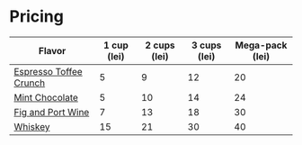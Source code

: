 # Pricing

| Flavor                 | 1 cup (lei) | 2 cups (lei) | 3 cups (lei) | Mega-pack (lei) |
| ---------------------- | ----------- | ------------ | ------------ | --------------- |
| [Espresso Toffee Crunch](./flavors/EspressoToffeeCrunch.md) | 5           | 9            | 12           | 20              |
| [Mint Chocolate ](./flavors/MintChocolate.md)        | 5           | 10           | 14           | 24              |
| [Fig and Port Wine](./flavors/Fig_and_port_wine.md)      | 7           | 13           | 18           | 30              |
| [Whiskey](./flavors/Whiskey.md)                | 15          | 21           | 30           | 40              |



